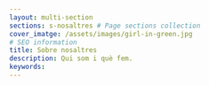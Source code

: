 ```yaml
---
layout: multi-section
sections: s-nosaltres # Page sections collection
cover_imatge: /assets/images/girl-in-green.jpg
# SEO information
title: Sobre nosaltres
description: Qui som i què fem.
keywords:
---
```


